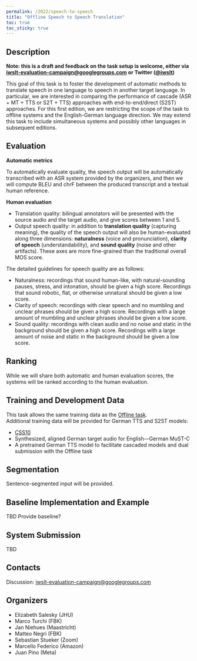 ```yaml
---
permalink: /2022/speech-to-speech
title: "Offline Speech to Speech Translation"
toc: true
toc_sticky: true
---
```


## Description

<!-- the task, the languages, and the type of data -->

**Note: this is a draft and feedback on the task setup is welcome, either via [iwslt-evaluation-campaign@googlegroups.com](iwslt-evaluation-campaign@googlegroups.com) or Twitter ([@iwslt](https://twitter.com/iwslt))**

This goal of this task is to foster the development of automatic methods to translate speech in one language to speech in another target language. In particular, we are interested in comparing the performance of cascade (ASR + MT + TTS or S2T + TTS) approaches with end-to-end/direct (S2ST) approaches. For this first edition, we are restricting the scope of the task to offline systems and the English-German language direction. We may extend this task to include simultaneous systems and possibly other languages in subsequent editions.

## Evaluation

**Automatic metrics**

To automatically evaluate quality, the speech output will be automatically transcribed with an ASR system provided by the organizers, and then we will compute BLEU and chrF between the produced transcript and a textual human reference.

**Human evaluation**

- Translation quality: bilingual annotators will be presented with the source audio and the target audio, and give scores between 1 and 5.
- Output speech quality: in addition to **translation quality** (capturing meaning), the quality of the speech output will also be human-evaluated along three dimensions: **naturalness** (voice and pronunciation), **clarity of speech** (understandability), and **sound quality** (noise and other artifacts). These axes are more fine-grained than the traditional overall MOS score.

The detailed guidelines for speech quality are as follows:
- Naturalness: recordings that sound human-like, with natural-sounding pauses, stress, and intonation, should be given a high score. Recordings that sound robotic, flat, or otherwise unnatural should be given a low score. 
- Clarity of speech: recordings with clear speech and no mumbling and unclear phrases should be given a high score. Recordings with a large amount of mumbling and unclear phrases should be given a low score.
- Sound quality: recordings with clean audio and no noise and static in the background should be given a high score. Recordings with a large amount of noise and static in the background should be given a low score.

## Ranking

While we will share both automatic and human evaluation scores, the systems will be ranked according to the human evaluation.

## Training and Development Data

This task allows the same training data as the [Offline task](https://iwslt.org/2022/offline).  
Additional training data will be provided for German TTS and S2ST models:
- [CSS10](https://github.com/Kyubyong/css10)
- Synthesized, aligned German target audio for English—German MuST-C
- A pretrained German TTS model to facilitate cascaded models and dual submission with the Offline task

## Segmentation

Sentence-segmented input will be provided.

## Baseline Implementation and Example

TBD Provide baseline?

## System Submission

TBD

## Contacts

Discussion: [iwslt-evaluation-campaign@googlegroups.com](https://groups.google.com/g/iwslt-evaluation-campaign)

## Organizers

<!-- list of names and affiliations -->

* Elizabeth Salesky (JHU)
* Marco Turchi (FBK)
* Jan Niehues (Maastricht)
* Matteo Negri (FBK)
* Sebastian Stueker (Zoom)
* Marcello Federico (Amazon)
* Juan Pino (Meta)

<!-- Markdown notes: comments can be formed as above; bulleted lines start with a - ; if you want to have a line break either put a blank line in between the text or leave two spaces at the end of the line -->

